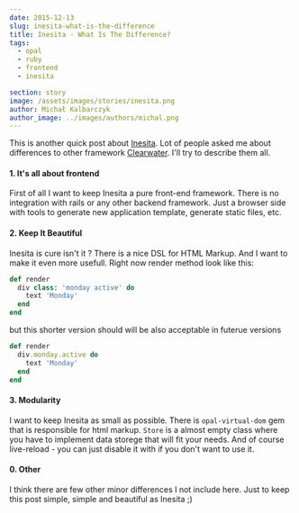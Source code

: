 ```yaml
---
date: 2015-12-13
slug: inesita-what-is-the-difference
title: Inesita - What Is The Difference?
tags:
  - opal
  - ruby
  - frontend
  - inesita

section: story
image: /assets/images/stories/inesita.png
author: Michał Kalbarczyk
author_image: ../images/authors/michal.png
---
```


This is another quick post about [Inesita](http://inesita-rb.github.io/). Lot of people asked me about differences to other framework [Clearwater](https://github.com/clearwater-rb/clearwater).
I'll try to describe them all.

#### 1. It's all about frontend

First of all I want to keep Inesita a pure front-end framework. There is no integration with rails or any other backend framework.
Just a browser side with tools to generate new application template, generate static files, etc.

#### 2. Keep It Beautiful

Inesita is cure isn't it ? There is a nice DSL for HTML Markup. And I want to make it even more usefull.
Right now render method look like this:

```ruby
def render
  div class: 'monday active' do
    text 'Monday'
  end
end
```

but this shorter version should will be also acceptable in futerue versions

```ruby
def render
  div.monday.active do
    text 'Monday'
  end
end
```

#### 3. Modularity

I want to keep Inesita as small as possible. There is `opal-virtual-dom` gem that is responsible for html markup.
`Store` is a almost empty class where you have to implement data storege that will fit your needs.
And of course live-reload - you can just disable it with if you don't want to use it.

#### 0. Other

I think there are few other minor differences I not include here. Just to keep this post simple, simple and beautiful as Inesita ;)
